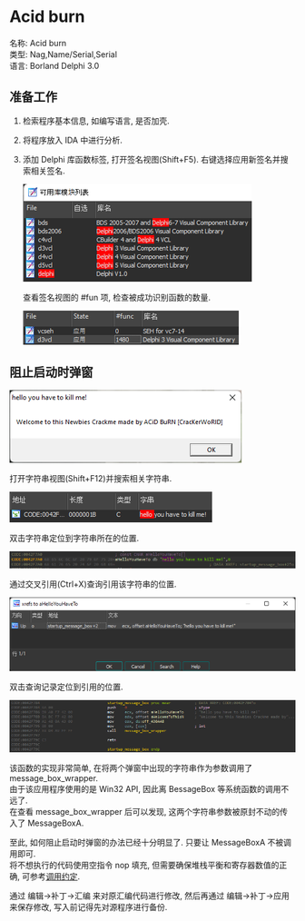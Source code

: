 # Acid burn

名称: Acid burn  
类型: Nag,Name/Serial,Serial  
语言: Borland Delphi 3.0  

## 准备工作

1. 检索程序基本信息, 如编写语言, 是否加壳.
2. 将程序放入 IDA 中进行分析.
3. 添加 Delphi 库函数标签, 打开签名视图(Shift+F5). 右键选择应用新签名并搜索相关签名.

    ![](./assets/1_sig_delphi.png)  

    查看签名视图的 #fun 项, 检查被成功识别函数的数量.  

    ![](./assets/1_sig.png)  

## 阻止启动时弹窗

![](./assets/1_startup_msgbox.png)  

打开字符串视图(Shift+F12)并搜索相关字符串.  

![](./assets/1_ida_str_hello.png)  

双击字符串定位到字符串所在的位置.  

![](./assets/1_str_hello_position.png)  

通过交叉引用(Ctrl+X)查询引用该字符串的位置.  

![](./assets/1_str_hello_xref.png)  

双击查询记录定位到引用的位置.  

![](./assets/1_func_startup_msgbox.png)  

该函数的实现非常简单, 在将两个弹窗中出现的字符串作为参数调用了 message_box_wrapper.  
由于该应用程序使用的是 Win32 API, 因此离 BessageBox 等系统函数的调用不远了.  
在查看 message_box_wrapper 后可以发现, 这两个字符串参数被原封不动的传入了 MessageBoxA.

至此, 如何阻止启动时弹窗的办法已经十分明显了. 只要让 MessageBoxA 不被调用即可.  
将不想执行的代码使用空指令 nop 填充, 但需要确保堆栈平衡和寄存器数值的正确, 可参考[调用约定](../调用约定.md).  

通过 编辑->补丁->汇编 来对原汇编代码进行修改, 然后再通过 编辑->补丁->应用 来保存修改, 写入前记得先对源程序进行备份.  
